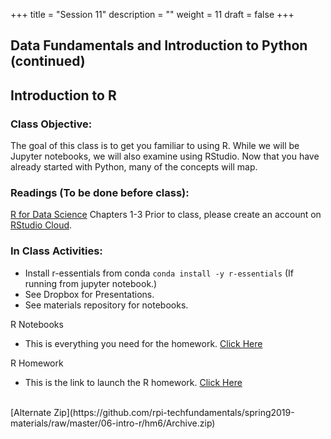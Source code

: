 +++
title = "Session 11"
description = ""
weight = 11
draft = false
+++

## Data Fundamentals and Introduction to Python (continued)

## Introduction to R

### Class Objective:

The goal of this class is to get you familiar to using R. While we will be Jupyter notebooks, we will also examine using RStudio. Now that you have already started with Python, many of the concepts will map.

### Readings (To be done before class):
[R for Data Science](https://r4ds.had.co.nz) Chapters 1-3
Prior to class, please create an account on [RStudio Cloud](https://rstudio.cloud).


### In Class Activities:
- Install r-essentials from conda
  `conda install -y r-essentials`
  (If running from jupyter notebook.)
- See Dropbox for Presentations.
- See materials repository for notebooks.

R Notebooks
- This is everything you need for the homework.
[Click Here](https://github.com/rpi-techfundamentals/spring2019-materials/tree/master/06-intro-r)

R Homework
- This is the link to launch the R homework.
[Click Here](https://rstudio.cloud/spaces/7409/join?access_code=txUupCHpcn7IMb1kQsy5a7Ig9bjgujLfq3Cr%2F25x)
<br>
[Alternate Zip](https://github.com/rpi-techfundamentals/spring2019-materials/raw/master/06-intro-r/hm6/Archive.zip)
